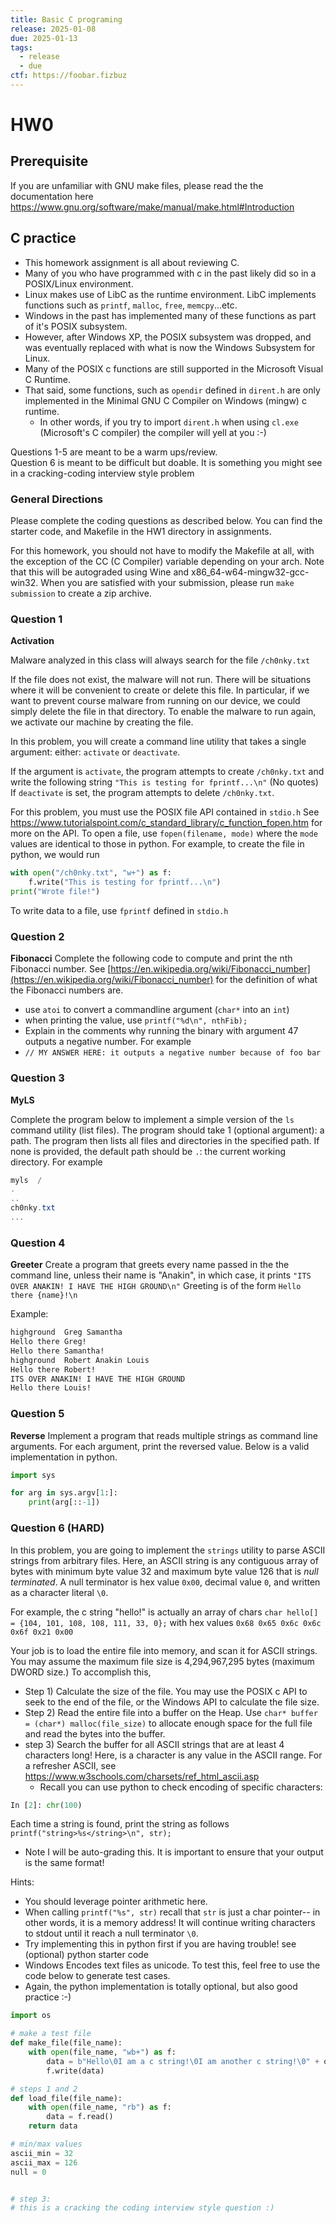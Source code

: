 ```yaml
---
title: Basic C programing
release: 2025-01-08
due: 2025-01-13
tags:
  - release
  - due
ctf: https://foobar.fizbuz
---
```

# HW0
## Prerequisite
If you are unfamiliar with GNU make files, please read the the documentation here  https://www.gnu.org/software/make/manual/make.html#Introduction


## C practice 
- This homework assignment is all about reviewing C.  
- Many of you who have programmed with c in the past likely did so in a POSIX/Linux environment. 
- Linux makes use of LibC as the runtime environment. LibC  implements functions such as `printf`, `malloc`, `free`, `memcpy`...etc.
- Windows in the past has implemented many of these functions as part of it's POSIX subsystem. 
- However, after Windows XP, the POSIX subsystem was dropped, and was eventually replaced with what is now the Windows Subsystem for Linux.
- Many of the POSIX c functions are still supported in the Microsoft Visual C Runtime. 
- That said, some functions, such as `opendir` defined in `dirent.h` are only implemented in the Minimal GNU C Compiler on Windows (mingw)  c runtime.  
	- In other words, if you try to import `dirent.h` when using `cl.exe` (Microsoft's C compiler) the compiler will yell at you :-)



Questions 1-5 are meant to be a warm ups/review.  
Question 6 is meant to be difficult but doable. It is something you might see in a cracking-coding interview style problem

### General Directions
Please complete the coding questions as described below. You can find the starter code, and Makefile in the HW1 directory in assignments. 

For this homework, you should not have to modify the Makefile at all, with the exception of the CC (C Compiler) variable depending on your arch.  Note that this will be autograded using Wine and x86_64-w64-mingw32-gcc-win32. 
When you are satisfied with your submission, please run `make submission` to create a zip archive. 

### Question 1

**Activation**

Malware analyzed in this class will always search for the file `/ch0nky.txt`

If the file does not exist, the malware will not run. There will be situations where it will be convenient to create or  delete this file. In particular, if we  want to prevent course malware from running on our device, we could simply delete the file in that directory. To enable the malware to run again, we activate our machine by creating the file. 

In this problem, you will create a command line utility that takes a single argument: either: `activate` or `deactivate`.

If the argument is `activate`,  the program attempts to create  `/ch0nky.txt` and write the following string  `"This is testing for fprintf...\n"` (No quotes)
If `deactivate` is set, the program attempts to delete  `/ch0nky.txt`. 

For this problem, you must use the POSIX file API contained in `stdio.h`
See https://www.tutorialspoint.com/c_standard_library/c_function_fopen.htm for more on the API. 
To open a file, use `fopen(filename, mode)` where the `mode` values are identical to those in python.  For example, to create the file in python, we would run 

```python
with open("/ch0nky.txt", "w+") as f:
	f.write("This is testing for fprintf...\n")
print("Wrote file!")
```

To write data to a file, use `fprintf` defined in  `stdio.h`

### Question 2
**Fibonacci** 
Complete the following code to compute and print  the nth Fibonacci number.
See [https://en.wikipedia.org/wiki/Fibonacci_number](https://en.wikipedia.org/wiki/Fibonacci_number) for the definition of what the Fibonacci numbers are.  
- use `atoi` to convert a commandline argument (`char*` into an `int`)
- when printing the value, use `printf("%d\n", nthFib);`
- Explain in the comments why running the binary with argument 47 outputs a negative number. For example 
- `// MY ANSWER HERE: it outputs a negative number because of foo bar`


### Question 3
**MyLS**

Complete the program below to implement a simple version of the `ls` command utility (list files). 
The program should take 1 (optional argument): a path. 
The program then lists all files and directories in the specified path. If none is provided, the default path should be `.`: the current working directory. 
For example 
```powershell
myls  /
.
..
ch0nky.txt
...
```


### Question 4
**Greeter**
Create a program that greets every name passed in the the command line, unless their name is "Anakin", in which case, it prints `"ITS OVER ANAKIN! I HAVE THE HIGH GROUND\n"`
Greeting is of the form `Hello there {name}!\n`

Example: 
```bash
highground  Greg Samantha       
Hello there Greg!
Hello there Samantha!
highground  Robert Anakin Louis
Hello there Robert!
ITS OVER ANAKIN! I HAVE THE HIGH GROUND
Hello there Louis!
```


### Question 5
**Reverse**
Implement a program that reads multiple strings as command line arguments. For each argument, print the reversed value. 
Below is a valid implementation in python.

```python
import sys

for arg in sys.argv[1:]:
	print(arg[::-1])

```


### Question 6 (HARD)
In this problem, you are going to implement the `strings`  utility to parse ASCII strings from arbitrary files.
Here, an ASCII string is any contiguous array of bytes  with minimum byte value 32 and maximum byte value 126 that is *null terminated*. A null terminator is hex value `0x00`, decimal value `0`, and written as a character  literal  `\0`. 

For example, the c string "hello!" is actually an array of chars `char hello[] = {104, 101, 108, 108, 111, 33, 0};` with hex values `0x68 0x65 0x6c 0x6c 0x6f 0x21 0x00`

Your job is to load the entire file into memory,  and scan it for ASCII strings.
You may assume the maximum file size is 4,294,967,295  bytes (maximum DWORD size.)
To accomplish this, 
- Step 1) Calculate the size of the file. You may use the POSIX c API to seek to the end of the file,  or the Windows API  to calculate the file size.
- Step 2) Read the entire file into a buffer on the Heap. Use `char* buffer = (char*) malloc(file_size)` to allocate enough space for the full file and read the bytes into the buffer.
- step 3) Search the buffer for all ASCII strings  that are at least 4 characters long! Here, is a character is any value in the ASCII range.  For a refresher ASCII, see https://www.w3schools.com/charsets/ref_html_ascii.asp
	-	Recall you can use python to check encoding of specific characters:
```python
In [2]: chr(100)                                                                   Out[2]: 'd'                                                                       In [3]: ord('d')                                                                   Out[3]: 100                                                                       
```
Each time a string is found, print the string as follows `printf("string>%s</string>\n", str);`
- Note I will be auto-grading this. It is important to ensure that your output is the same format!

Hints:
- You should leverage pointer arithmetic here.
- When calling `printf("%s", str)` recall that `str` is just a char pointer-- in other words, it is a memory address! It will continue writing characters to stdout until it reach a null terminator `\0`.
- Try implementing this in python first if you are having trouble!  see (optional) python starter code 
- Windows Encodes text files as unicode. To test this, feel free to use the code below to generate test cases. 
- Again, the python implementation is totally optional, but also good practice :-)

```python
import os

# make a test file 
def make_file(file_name):
    with open(file_name, "wb+") as f:
        data = b"Hello\0I am a c string!\0I am another c string!\0" + os.urandom(500) + b"I am another c string!\0"
        f.write(data)

# steps 1 and 2 
def load_file(file_name):
    with open(file_name, "rb") as f:
        data = f.read()
    return data

# min/max values
ascii_min = 32
ascii_max = 126
null = 0


# step 3:
# this is a cracking the coding interview style question :)

``` 
